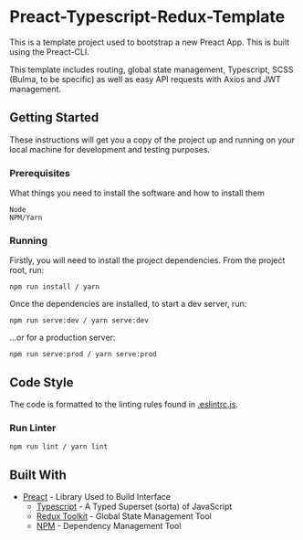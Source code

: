 # Preact-Typescript-Redux-Template

This is a template project used to bootstrap a new Preact App. This is built using the Preact-CLI.

This template includes routing, global state management, Typescript, SCSS (Bulma, to be specific) as well as easy API requests with Axios and JWT management.

## Getting Started

These instructions will get you a copy of the project up and running on your local machine for development and testing purposes.

### Prerequisites

What things you need to install the software and how to install them

```
Node
NPM/Yarn
```

### Running

Firstly, you will need to install the project dependencies. From the project root, run:

```
npm run install / yarn
```

Once the dependencies are installed, to start a dev server, run:

```
npm run serve:dev / yarn serve:dev
```

...or for a production server:

```
npm run serve:prod / yarn serve:prod
```

## Code Style

The code is formatted to the linting rules found in [.eslintrc.js](.eslintrc.js).

### Run Linter

```
npm run lint / yarn lint
```

## Built With

* [Preact](https://preactjs.com/) - Library Used to Build Interface
  * [Typescript](https://www.typescriptlang.org/) - A Typed Superset (sorta) of JavaScript
  * [Redux Toolkit](https://redux-toolkit.js.org/) - Global State Management Tool
  * [NPM](https://www.npmjs.com/) - Dependency Management Tool
